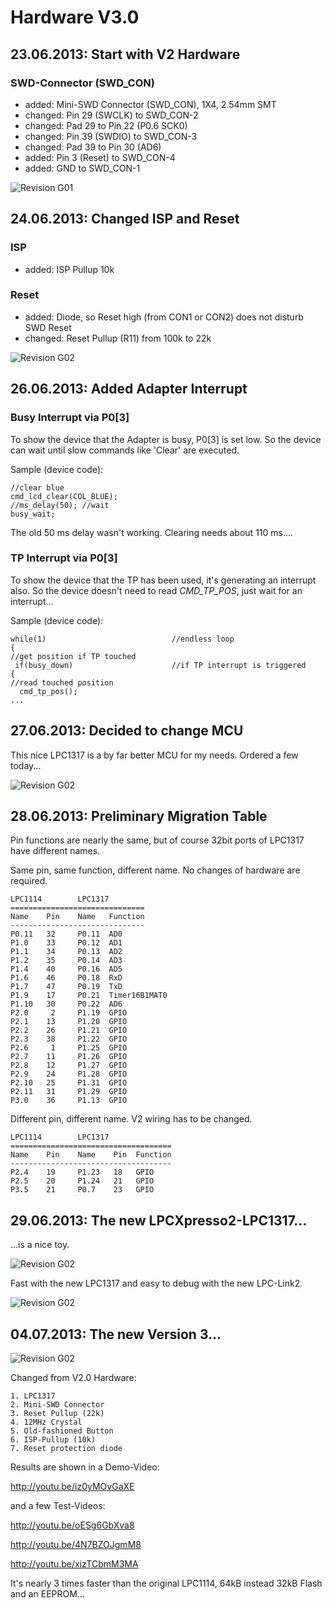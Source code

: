 # Hardware V3.0

## 23.06.2013: Start with V2 Hardware

### SWD-Connector (SWD_CON)

* added:   Mini-SWD Connector (SWD_CON), 1X4, 2.54mm SMT
* changed: Pin 29 (SWCLK) to SWD_CON-2
* changed: Pad 29 to Pin 22 (P0.6 SCK0)
* changed: Pin 39 (SWDIO) to SWD_CON-3
* changed: Pad 39 to Pin 30 (AD6)
* added:   Pin  3 (Reset) to SWD_CON-4
* added:   GND to SWD_CON-1

![Revision G01](https://raw.github.com/GSNT/TFT-Stuff/master/Hardware/TFT-Watterott/MI0283QT_v20.jpg)

## 24.06.2013: Changed ISP and Reset

### ISP

* added:   ISP Pullup 10k

### Reset

* added:   Diode, so Reset high (from CON1 or CON2) does not disturb SWD Reset
* changed: Reset Pullup (R11) from 100k to 22k

![Revision G02](https://raw.github.com/GSNT/TFT-Stuff/master/Hardware/TFT-Watterott/Reset_ISP.jpg)

## 26.06.2013: Added Adapter Interrupt

### Busy Interrupt via P0[3]

To show the device that the Adapter is busy, P0[3] is set low. So the device can wait until slow commands like 'Clear' are executed.

Sample (device code):

	//clear blue
	cmd_lcd_clear(COL_BLUE);
	//ms_delay(50); //wait
	busy_wait;

The old 50 ms delay wasn't working. Clearing needs about 110 ms....

###  TP Interrupt via P0[3]
To show the device that the TP has been used, it's generating an interrupt also.
So the device doesn't need to read *CMD_TP_POS*, just wait for an interrupt...


Sample (device code):

	while(1)							//endless loop
	{
	//get position if TP touched
	 if(busy_down)						//if TP interrupt is triggered
	{
	//read touched position
	  cmd_tp_pos();
	...

## 27.06.2013: Decided to change MCU

This nice LPC1317 is a by far better MCU for my needs. Ordered a few today...

![Revision G02](https://raw.github.com/GSNT/TFT-Stuff/master/Hardware/TFT-Watterott/MI0283QT_v2G1.jpg)

## 28.06.2013: Preliminary Migration Table

Pin functions are nearly the same, but of course 32bit ports of LPC1317 have different names.
 
Same pin, same function, different name. No changes of hardware are required.

	LPC1114        LPC1317
	==============================
	Name    Pin    Name   Function
	------------------------------
	P0.11   32     P0.11  AD0
	P1.0    33     P0.12  AD1
	P1.1    34     P0.13  AD2
	P1.2    35     P0.14  AD3
	P1.4	40	   P0.16  AD5
	P1.6    46     P0.18  RxD
	P1.7    47     P0.19  TxD
	P1.9    17     P0.21  Timer16B1MAT0
	P1.10   30     P0.22  AD6
	P2.0     2     P1.19  GPIO
	P2.1    13     P1.20  GPIO
	P2.2    26     P1.21  GPIO
	P2.3    38     P1.22  GPIO
	P2.6     1     P1.25  GPIO
	P2.7    11     P1.26  GPIO
	P2.8    12     P1.27  GPIO
	P2.9    24     P1.28  GPIO
	P2.10   25     P1.31  GPIO
	P2.11   31     P1.29  GPIO
	P3.0    36     P1.13  GPIO

Different pin, different name. V2 wiring has to be changed.

	LPC1114        LPC1317
	====================================
	Name    Pin    Name    Pin  Function
	------------------------------------
	P2.4    19     P1.23   18   GPIO
	P2.5    20     P1.24   21   GPIO
	P3.5    21     P0.7    23   GPIO	

## 29.06.2013: The new LPCXpresso2-LPC1317...

...is a nice toy.

![Revision G02](https://raw.github.com/GSNT/TFT-Stuff/master/Hardware/TFT-Watterott/LPCXpresso2-1.jpg)

Fast with the new LPC1317 and easy to debug with the new LPC-Link2.

![Revision G02](https://raw.github.com/GSNT/TFT-Stuff/master/Hardware/TFT-Watterott/LPCXpresso2-2.jpg)

## 04.07.2013: The new Version 3...

![Revision G02](https://raw.github.com/GSNT/TFT-Stuff/master/Hardware/TFT-Watterott/V2.1LPC1317.jpg)

Changed from V2.0 Hardware:

	1. LPC1317
	2. Mini-SWD Connector
	3. Reset Pullup (22k)
	4. 12MHz Crystal
	5. Old-fashioned Button
	6. ISP-Pullup (10k)
	7. Reset protection diode

Results are shown in a Demo-Video:

http://youtu.be/iz0yMOvGaXE

and a few Test-Videos:

http://youtu.be/oESg6GbXva8

http://youtu.be/4N7BZOJgmM8

http://youtu.be/xizTCbmM3MA

It's nearly 3 times faster than the original LPC1114, 64kB instead 32kB Flash and an EEPROM...